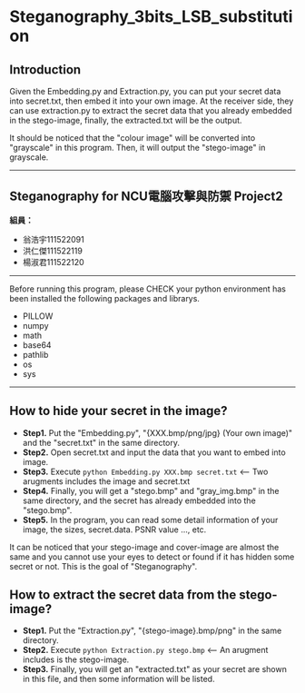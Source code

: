 # Steganography_3bits_LSB_substitution

## Introduction
Given the Embedding.py and Extraction.py, you can put your secret data into secret.txt, then embed it into your own image.
At the receiver side, they can use extraction.py to extract the secret data that you already embedded in the stego-image, finally, the extracted.txt will be the output.

It should be noticed that the "colour image" will be converted into "grayscale" in this program. Then, it will output the "stego-image" in grayscale.

---

## **Steganography for NCU電腦攻擊與防禦 Project2**

**組員：**
* 翁浩宇111522091
* 洪仁傑111522119
* 楊淑君111522120

---

Before running this program, please CHECK your python environment has been installed the following packages and librarys.

* PILLOW
* numpy
* math
* base64
* pathlib
* os
* sys

---

## How to hide your secret in the image?

* **Step1.**  Put the "Embedding.py", "{XXX.bmp/png/jpg} (Your own image)" and the "secret.txt" in the same directory.
* **Step2.**  Open secret.txt and input the data that you want to embed into image.
* **Step3.**  Execute ``` python Embedding.py XXX.bmp secret.txt ```   <-- Two arugments includes the image and secret.txt
* **Step4.**  Finally, you will get a "stego.bmp" and "gray_img.bmp" in the same directory, and the secret has already embedded into the "stego.bmp".
* **Step5.**  In the program, you can read some detail information of your image, the sizes, secret.data. PSNR value ..., etc.

It can be noticed that your stego-image and cover-image are almost the same and you cannot use your eyes to detect or found if it has hidden some secret or not.
This is the goal of "Steganography".

## How to extract the secret data from the stego-image?

* **Step1.**  Put the "Extraction.py", "{stego-image}.bmp/png" in the same directory.
* **Step2.**  Execute ``` python Extraction.py stego.bmp ```  <-- An arugment includes is the stego-image.
* **Step3.**  Finally, you will get an "extracted.txt" as your secret are shown in this file, and then some information will be listed.

